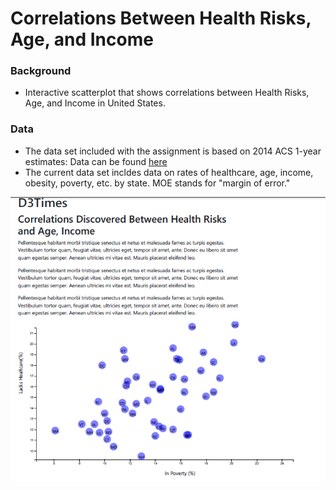 # Correlations Between Health Risks, Age, and Income     
                           
### Background   
- Interactive scatterplot that shows correlations between Health Risks, Age, and Income in United States.        
  
### Data   
- The data set included with the assignment is based on 2014 ACS 1-year estimates: Data can be found [here](https://factfinder.census.gov/faces/nav/jsf/pages/searchresults.xhtml)
- The current data set incldes data on rates of healthcare, age, income, obesity, poverty, etc. by state. MOE stands for "margin of error."

      
![Test Image](https://github.com/mserobabina/D3-challenge/blob/master/D3_data_journalism/assets/js/Capture4.PNG)         
    
                                                         
 

